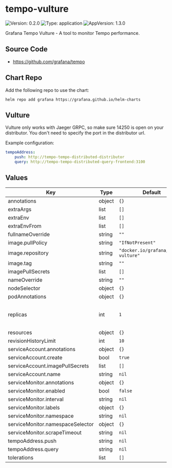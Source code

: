 # tempo-vulture


![Version: 0.2.0](https://img.shields.io/badge/Version-0.2.0-informational?style=flat-square) ![Type: application](https://img.shields.io/badge/Type-application-informational?style=flat-square) ![AppVersion: 1.3.0](https://img.shields.io/badge/AppVersion-1.3.0-informational?style=flat-square) 

Grafana Tempo Vulture - A tool to monitor Tempo performance.

## Source Code

* <https://github.com/grafana/tempo>



## Chart Repo

Add the following repo to use the chart:

```console
helm repo add grafana https://grafana.github.io/helm-charts
```

## Vulture

Vulture only works with Jaeger GRPC, so make sure 14250 is open on your distributor. You don't need to specify the port in the distributor url.

Example configuration:
```yaml
tempoAddress:
    push: http://tempo-tempo-distributed-distributor
    query: http://tempo-tempo-distributed-query-frontend:3100
```

## Values

| Key | Type | Default | Description |
|-----|------|---------|-------------|
| annotations | object | `{}` |  |
| extraArgs | list | `[]` |  |
| extraEnv | list | `[]` |  |
| extraEnvFrom | list | `[]` |  |
| fullnameOverride | string | `""` |  |
| image.pullPolicy | string | `"IfNotPresent"` |  |
| image.repository | string | `"docker.io/grafana/tempo-vulture"` |  |
| image.tag | string | `""` |  |
| imagePullSecrets | list | `[]` |  |
| nameOverride | string | `""` |  |
| nodeSelector | object | `{}` |  |
| podAnnotations | object | `{}` |  |
| replicas | int | `1` | Number of replicas of Tempo Vulture |
| resources | object | `{}` |  |
| revisionHistoryLimit | int | `10` |  |
| serviceAccount.annotations | object | `{}` |  |
| serviceAccount.create | bool | `true` |  |
| serviceAccount.imagePullSecrets | list | `[]` |  |
| serviceAccount.name | string | `nil` |  |
| serviceMonitor.annotations | object | `{}` |  |
| serviceMonitor.enabled | bool | `false` |  |
| serviceMonitor.interval | string | `nil` |  |
| serviceMonitor.labels | object | `{}` |  |
| serviceMonitor.namespace | string | `nil` |  |
| serviceMonitor.namespaceSelector | object | `{}` |  |
| serviceMonitor.scrapeTimeout | string | `nil` |  |
| tempoAddress.push | string | `nil` |  |
| tempoAddress.query | string | `nil` |  |
| tolerations | list | `[]` |  |